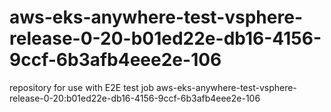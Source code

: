 # aws-eks-anywhere-test-vsphere-release-0-20-b01ed22e-db16-4156-9ccf-6b3afb4eee2e-106
repository for use with E2E test job aws-eks-anywhere-test-vsphere-release-0-20:b01ed22e-db16-4156-9ccf-6b3afb4eee2e-106
